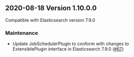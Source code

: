 ## 2020-08-18 Version 1.10.0.0

Compatible with Elasticsearch version 7.9.0

### Maintenance
* Update JobSchedulerPlugin to conform with changes to ExtensiblePlugin interface in Elasticsearch 7.9.0 ([#67](https://github.com/opendistro-for-elasticsearch/job-scheduler/pull/67))
